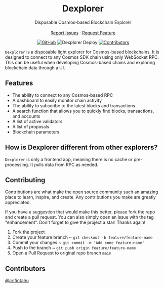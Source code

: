 <div align="center">
  <h1 align="center">Dexplorer</h1>

  <p align="center">
    Disposable Cosmos-based Blockchain Explorer
    <br />
    <br />
    <a href="https://github.com/arifintahu/dexplorer/issues">Report Issues</a>
    ·
    <a href="https://github.com/arifintahu/dexplorer/issues">Request Feature</a>
  </p>

  [![GitHub](https://img.shields.io/github/license/arifintahu/dexplorer.svg)](https://github.com/arifintahu/dexplorer/blob/main/LICENSE)
  ![Dexplorer Deploy](https://vercelbadge.vercel.app/api/arifintahu/dexplorer)
  [![Contributors](https://img.shields.io/github/contributors/arifintahu/dexplorer)](https://github.com/arifintahu/dexplorer/graphs/contributors)
</div>

`Dexplorer` is a disposable light explorer for Cosmos-based blockchains. It is designed to connect to any Cosmos SDK chain using only WebSocket RPC. This can be useful when developing Cosmos-based chains and exploring blockchain data through a UI.

## Features
- The ability to connect to any Cosmos-based RPC
- A dashboard to easily monitor chain activity
- The ability to subscribe to the latest blocks and transactions
- A search function that allows you to quickly find blocks, transactions, and accounts
- A list of active validators
- A list of proposals
- Blockchain parameters

## How is Dexplorer different from other explorers?

`Dexplorer` is only a frontend app, meaning there is no cache or pre-processing. It pulls data from RPC as needed.

## Contributing
Contributions are what make the open source community such an amazing place to learn, inspire, and create. Any contributions you make are greatly appreciated.

If you have a suggestion that would make this better, please fork the repo and create a pull request. You can also simply open an issue with the tag "enhancement". Don't forget to give the project a star! Thanks again!

1. Fork the project
2. Create your feature branch ~ `git checkout -b feature/feature-name`
3. Commit your changes ~ `git commit -m 'Add some feature-name'`
4. Push to the branch ~ `git push origin feature/feature-name`
5. Open a Pull Request to original repo branch `main`

## Contributors

[@arifintahu](https://github.com/arifintahu)
